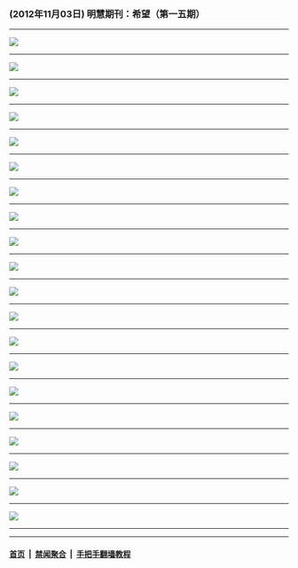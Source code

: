 ### (2012年11月03日) 明慧期刊：希望（第一五期） 

---

<img src="http://qikan.minghui.org/mhqkpage/qikanimage/2012/11/03/xw-15-pdf-online1.png"/><hr/>
<img src="http://qikan.minghui.org/mhqkpage/qikanimage/2012/11/03/xw-15-pdf-online2.png"/><hr/>
<img src="http://qikan.minghui.org/mhqkpage/qikanimage/2012/11/03/xw-15-pdf-online3.png"/><hr/>
<img src="http://qikan.minghui.org/mhqkpage/qikanimage/2012/11/03/xw-15-pdf-online4.png"/><hr/>
<img src="http://qikan.minghui.org/mhqkpage/qikanimage/2012/11/03/xw-15-pdf-online5.png"/><hr/>
<img src="http://qikan.minghui.org/mhqkpage/qikanimage/2012/11/03/xw-15-pdf-online6.png"/><hr/>
<img src="http://qikan.minghui.org/mhqkpage/qikanimage/2012/11/03/xw-15-pdf-online7.png"/><hr/>
<img src="http://qikan.minghui.org/mhqkpage/qikanimage/2012/11/03/xw-15-pdf-online8.png"/><hr/>
<img src="http://qikan.minghui.org/mhqkpage/qikanimage/2012/11/03/xw-15-pdf-online9.png"/><hr/>
<img src="http://qikan.minghui.org/mhqkpage/qikanimage/2012/11/03/xw-15-pdf-online10.png"/><hr/>
<img src="http://qikan.minghui.org/mhqkpage/qikanimage/2012/11/03/xw-15-pdf-online11.png"/><hr/>
<img src="http://qikan.minghui.org/mhqkpage/qikanimage/2012/11/03/xw-15-pdf-online12.png"/><hr/>
<img src="http://qikan.minghui.org/mhqkpage/qikanimage/2012/11/03/xw-15-pdf-online13.png"/><hr/>
<img src="http://qikan.minghui.org/mhqkpage/qikanimage/2012/11/03/xw-15-pdf-online14.png"/><hr/>
<img src="http://qikan.minghui.org/mhqkpage/qikanimage/2012/11/03/xw-15-pdf-online15.png"/><hr/>
<img src="http://qikan.minghui.org/mhqkpage/qikanimage/2012/11/03/xw-15-pdf-online16.png"/><hr/>
<img src="http://qikan.minghui.org/mhqkpage/qikanimage/2012/11/03/xw-15-pdf-online17.png"/><hr/>
<img src="http://qikan.minghui.org/mhqkpage/qikanimage/2012/11/03/xw-15-pdf-online18.png"/><hr/>
<img src="http://qikan.minghui.org/mhqkpage/qikanimage/2012/11/03/xw-15-pdf-online19.png"/><hr/>
<img src="http://qikan.minghui.org/mhqkpage/qikanimage/2012/11/03/xw-15-pdf-online20.png"/><hr/>


---

#### [首页](../../../..) &nbsp;|&nbsp; [禁闻聚合](https://github.com/gfw-breaker/banned-news) &nbsp;|&nbsp; [手把手翻墙教程](https://github.com/gfw-breaker/guides) 